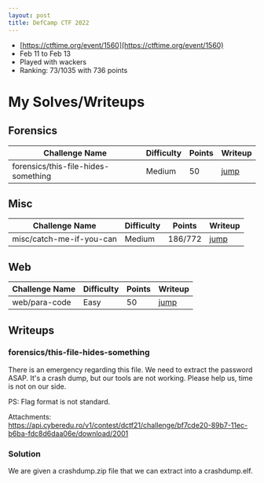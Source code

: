 ```yaml
---
layout: post
title: DefCamp CTF 2022
---
```


- [https://ctftime.org/event/1560](https://ctftime.org/event/1560)
- Feb 11 to Feb 13
- Played with wackers
- Ranking: 73/1035 with 736 points

# My Solves/Writeups

## Forensics

| Challenge Name | Difficulty | Points | Writeup |
|---|---|---|---|
| forensics/this-file-hides-something | Medium | 50 | [jump](#forensicsthis-file-hides-something) |

## Misc

| Challenge Name | Difficulty | Points | Writeup |
|---|---|---|---|
| misc/catch-me-if-you-can | Medium | 186/772 | [jump](#misccatch-me-if-you-can) |

## Web

| Challenge Name | Difficulty | Points | Writeup |
|---|---|---|---|
| web/para-code | Easy | 50 | [jump](#webpara-code) |

## Writeups
### forensics/this-file-hides-something

There is an emergency regarding this file. We need to extract the password ASAP. It's a crash dump, but our tools are not working. Please help us, time is not on our side.

PS: Flag format is not standard.

Attachments: https://api.cyberedu.ro/v1/contest/dctf21/challenge/bf7cde20-89b7-11ec-b6ba-fdc8d6daa06e/download/2001

### Solution
We are given a crashdump.zip file that we can extract into a crashdump.elf.
